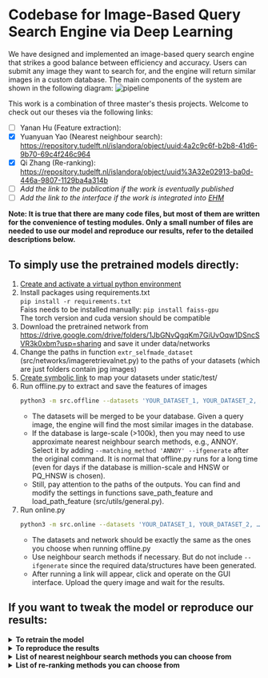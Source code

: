 # Codebase for Image-Based Query Search Engine via Deep Learning

We have designed and implemented an image-based query search engine that strikes a good balance between efficiency and accuracy. Users can submit any image they want to search for, and the engine will return similar images in a custom database. The main components of the system are shown in the following diagram:
![pipeline](https://user-images.githubusercontent.com/76591676/181504716-76a20f35-3485-4489-8f81-1104651e2c05.png)

This work is a combination of three master's thesis projects. Welcome to check out our theses via the following links:
- [ ] Yanan Hu (Feature extraction): 
- [x] Yuanyuan Yao (Nearest neighbour search): https://repository.tudelft.nl/islandora/object/uuid:4a2c9c6f-b2b8-41d6-9b70-69c4f246c964
- [x] Qi Zhang (Re-ranking): https://repository.tudelft.nl/islandora/object/uuid%3A32e02913-ba0d-446a-9807-1129ba4a314b
- [ ] *Add the link to the publication if the work is eventually published*
- [ ] *Add the link to the interface if the work is integrated into [EHM](https://engineeringhistoricalmemory.com/Aggregators.php)*

**Note: It is true that there are many code files, but most of them are written for the convenience of testing modules. Only a small number of files are needed to use our model and reproduce our results, refer to the detailed descriptions below.**

## To simply use the pretrained models directly:

1. [Create and activate a virtual python environment](https://docs.python.org/3/library/venv.html)
2. Install packages using requirements.txt  
   `pip install -r requirements.txt`  
   Faiss needs to be installed manually: `pip install faiss-gpu`  
   The torch version and cuda version should be compatible
3. Download the pretrained network from https://drive.google.com/drive/folders/1JbGNvQgqKm7GiUvOqw1DSncSVR3k0xbm?usp=sharing and save it under data/networks
4. Change the paths in function `extr_selfmade_dataset` (src/networks/imageretrievalnet.py) to the paths of your datasets (which are just folders contain jpg images)
5. [Create symbolic link](https://www.freecodecamp.org/news/symlink-tutorial-in-linux-how-to-create-and-remove-a-symbolic-link/) to map your datasets under static/test/
6. Run offline.py to extract and save the features of images  
   ```bash
   python3 -m src.offline --datasets 'YOUR_DATASET_1, YOUR_DATASET_2, …, YOUR_DATASET_N' --gpu '0' --network 'resnet101-solar-best.pth' --K-nearest-neighbour 100
   ```
   - The datasets will be merged to be your database. Given a query image, the engine will find the most similar images in the database.
   - If the database is large-scale (>100k), then you may need to use approximate nearest neighbour search methods, e.g., ANNOY.  Select it by adding `--matching_method 'ANNOY' --ifgenerate` after the original command. It is normal that offline.py runs for a long time (even for days if the database is million-scale and HNSW or PQ_HNSW is chosen).
   - Still, pay attention to the paths of the outputs. You can find and modify the settings in functions save_path_feature and load_path_feature (src/utils/general.py).
7. Run online.py  
   ```bash
   python3 -m src.online --datasets 'YOUR_DATASET_1, YOUR_DATASET_2, …, YOUR_DATASET_N' --gpu '0' --network 'resnet101-solar-best.pth' --K-nearest-neighbour 100
   ```
   - The datasets and network should be exactly the same as the ones you choose when running offline.py
   - Use neighbour search methods if necessary. But do not include `--ifgenerate` since the required data/structures have been generated.
   - After running a link will appear, click and operate on the GUI interface. Upload the query image and wait for the results.

## If you want to tweak the model or reproduce our results:


<details><summary><b>To retrain the model</b></summary>
<p>
If you want to retrain the model yourself, the example training script is located in src/main_train.py.  
To train the model, you should firstly make sure you have downloaded the training datasets Sfm120k or GoogleLandmarksv2 in data/train/, then you can start training by running

```bash
   python3 -m src.main_train [-h] [--training-dataset DATASET] [--no-val]
                [--test-datasets DATASETS] [--test-whiten DATASET]
                [--test-freq N] [--arch ARCH] [--pool POOL]
                [--local-whitening] [--regional] [--whitening]
                [--not-pretrained] [--loss LOSS] [--loss-margin LM]
                [--image-size N] [--neg-num N] [--query-size N]
                [--pool-size N] [--gpu-id N] [--workers N] [--epochs N]
                [--batch-size N] [--optimizer OPTIMIZER] [--lr LR] [--ld LD]
                [--soa] [--weight-decay W] [--soa-layers N] [--sos] [--lambda N] 
                [--print-freq N] [--flatten-desc]
                EXPORT_DIR
```
</p>
</details>

<details><summary><b>To reproduce the results</b></summary>
<p>
  
```bash
   python3 -m src.test_rOP1m
```

- Add `--include1m` if you want to include 1 million distractors. Before that download the pre-extracted feature vectors of the 1 million distractors via https://drive.google.com/file/d/1A8CEAXkMZ_o3zl1IRzQ_RSclciLhkTVY/view?usp=sharing. (Save it wherever you want, but do not forget to change the path in test_rOP1m.py)
- Add `--ifextracted` if the features of images in revisited Oxford and Paris have already been extracted.

</p>
</details>

<details><summary><b>List of nearest neighbour search methods you can choose from</b></summary>
<p>
Nearest neighbour search methods are necessary for large-scale datasets (>100k). Implementations of all nearest neighbour search methods can be found in src/utils/nnsearch.py. (Not all of them are integrated into the final system.)  

- Product Quantization (`--matching_method 'PQ'`)  
   `matching_Nano_PQ(K, embedded_features_train, embedded_features_test, dataset, N_books=16, n_bits_perbook=8, ifgenerate=True)`
- ANNOY (`--matching_method 'ANNOY'`)  
   `matching_ANNOY(K, embedded_features_train, embedded_features_test, metric, dataset, n_trees=100, ifgenerate=True)`
- Hierarchical Navigable Small World (`--matching_method 'HNSW'`)  
   `matching_HNSW(K, embedded_features_train, embedded_features_test, dataset, m=4, ef=8, ifgenerate=True)`
- Product Quantization + Hierarchical Navigable Small World (`--matching_method 'PQ_HNSW'`)  
   `matching_HNSW_NanoPQ(K, embedded_features, embedded_features_test, dataset, N_books=16, N_words=256, m=4, ef=8, ifgenerate=True)`

See the code comments for the meaning of the variables.  
Recommondation: ANNOY (efficient), HNSW (accurate), PQ+HNSW (only when memory is an issue)

</p>
</details>

<details><summary><b>List of re-ranking methods you can choose from</b></summary>
<p>
You can choose from three re-ranking methods (QGE, SAHA, and LoFTR), the implementations of which can be found in src/utils/Reranking.py. The default one is QGE. 

- QGE
   `QGE(ranks, qvecs, vecs, dataset, gnd, cache_dir, gnd_path2, AQE)`
- SAHA
   `sift_online(query_num, qimages, sift_q_main_path, images, sift_g_main_path, ranks, dataset, gnd)`
- LoFTR 
   `loftr(loftr_weight_path, query_num, qimages, ranks, images, dataset, gnd)`

Useful information can be found in the code comments in src/utils/Reranking.py and src/test_reranking.py.

</p>
</details>

<!-- <details><summary><b>Test</b></summary>
<p>
Firstly, please make sure you have downloaded the test datasets and put them under ~/data/test/.
Then you can start retrieval tests as following:


### Testing on R-Oxford, R-Paris

```ruby
   python3 -m ~src.main_retrieve
```
You can view the automatically generated example ranking images in ~outputs/ranks/. Also, the extracted feature files are automatically saved in ~outputs/features/.
### Testing with the extra 1-million distractors
```ruby
   python3 -m ~src.extract_1m
   python3 -m ~src.test_1m
```
You can view the automatically generated example ranking images in ~outputs/ranks/. Also, the extracted feature files are automatically saved in ~outputs/features/.
### Testing on Custom
```ruby
   python3 -m ~src.test_custom
```
You can view the automatically generated example ranking images in ~outputs/ranks/. Also, the extracted feature files are automatically saved in ~outputs/features/.

### Testing on GoogleLandmarks v2 test
```ruby
   python3 -m ~src.test_GLM
```
You can view the automatically generated example ranking images in ~outputs/ranks/. Also, the extracted feature files are automatically saved in ~outputs/features/.

You can use three re-ranking methods (QGE, SAHA, and LoFTR) in any datasets in the following python files:
```ruby
   python3 -m ~src.test_extracted # This is an example of our pipeline. You can test any datasets with this file.
   python3 -m ~src.server   # This is our pipeline with GUI.
```
These two python files can help you to use re-ranking.  

By these files, you can test extracted features from any dataset. You can put preextracted features under this path: src/outputs/. And please unzip the file (utils_files.zip) in "src/utils/" before using.  

And please check paths in "test_extracted.py", "server.py", and "Reranking" (under "src/utils/") before using. You need to set your own paths on a Linux server or your local computer.   

The pretrained feature extraction weight: https://drive.google.com/file/d/1fylhFYW0vYIBpYts_bx4IMiIPL34V5Yb/view?usp=sharing   

You can put rhe weight under this path: src/EXPORT_DIR_QZ/resnet101-gem-w-tri/

To test re-ranking methods, you can use the following api in the aforementioned two files:

For QGE:
```ruby
QGE(ranks, qvecs, vecs, dataset, gnd, cache_dir, gnd_path2, AQE)  
```
For SAHA: 
```ruby
sift_online(query_num, qimages, sift_q_main_path, images, sift_g_main_path, ranks, dataset, gnd)  
```
For LoFTR: 
```ruby
loftr(loftr_weight_path, query_num, qimages, ranks, images, dataset, gnd)  

If you want to use LoFTR, you need to download the pretrained LoFTR weight from: https://github.com/zju3dv/LoFTR  
You can put the LoFTR weight under this path: src/utils/weights/  
```
You can find detailed annotations about how to use these re-ranking methods in Reranking.py, test_extracted.py and server.py.  

</p>
</details> -->
